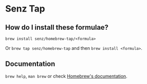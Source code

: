 # Senz Tap

## How do I install these formulae?

`brew install senz/homebrew-tap/<formula>`

Or `brew tap senz/homebrew-tap` and then `brew install <formula>`.

## Documentation

`brew help`, `man brew` or check [Homebrew's documentation](https://docs.brew.sh).
